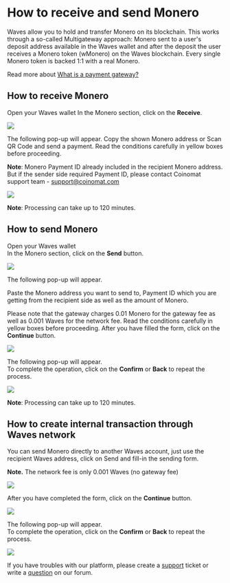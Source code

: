 # How to receive and send Monero

Waves allow you to hold and transfer Monero on its blockchain. This works through a so-called Multigateway approach: Monero sent to a user's deposit address available in the Waves wallet and after the deposit the user receives a Monero token \(wMonero\) on the Waves blockchain. Every single Monero token is backed 1:1 with a real Monero.

Read more about [What is a payment gateway?](/frequently-asked-questions-faq/transfers-and-gateways/payment-gateway.md)

## **How to receive Monero**

Open your Waves wallet
In the Monero section, click on the **Receive**.

![](/_assets/monero_transfers_01.png)

The following pop-up will appear.
Copy the shown Monero address or Scan QR Code and send a payment.
Read the conditions carefully in yellow boxes before proceeding.

**Note**: Monero Payment ID already included in the recipient Monero address.
But if the sender side required Payment ID, please contact Coinomat support team - support@coinomat.com

![](/_assets/monero_transfers_02.png)

**Note**: Processing can take up to 120 minutes.

## **How to send Monero**

Open your Waves wallet  
In the Monero section, click on the **Send** button.

![](/_assets/monero_transfers_03.png)

The following pop-up will appear.

Paste the Monero address you want to send to, Payment ID which you are getting from the recipient side as well as the amount of Monero.

Please note that the gateway charges 0.01 Monero for the gateway fee as well as 0.001 Waves for the network fee. Read the conditions carefully in yellow boxes before proceeding.
After you have filled the form, click on the **Continue** button.

![](/_assets/monero_transfers_04.png)

The following pop-up will appear.  
To complete the operation, click on the **Confirm** or **Back** to repeat the process.

![](/_assets/monero_transfers_05.png)

**Note**: Processing can take up to 120 minutes.

## **How to create internal transaction through Waves network**

You can send Monero directly to another Waves account, just use the recipient Waves address, click on Send and fill-in the sending form.

**Note.** The network fee is only 0.001 Waves \(no gateway fee\)

![](/_assets/monero_transfers_06.png)

After you have completed the form, click on the **Continue** button.

![](/_assets/monero_transfers_07.png)

The following pop-up will appear.  
To complete the operation, click on the **Confirm** or **Back** to repeat the process.

![](/_assets/monero_transfers_08.png)

If you have troubles with our platform, please create a [support](https://support.wavesplatform.com/) ticket or write a [question](https://forum.wavesplatform.com/) on our forum.
